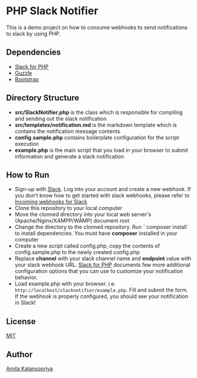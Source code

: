 # PHP Slack Notifier

This is a demo project on how to consume webhooks to send notifications to slack by using PHP.

## Dependencies
- [Slack for PHP](https://github.com/maknz/slack)
- [Guzzle](https://github.com/guzzle/guzzle)
- [Bootstrap](https://getbootstrap.com/)

## Directory Structure

- **src/SlackNotifier.php** is the class which is responsible for compiling and sending out the slack notification
- **src/templates/notification.md** is the markdown template which is contains the notification message contents
- **config.sample.php** contains boilerplate configuration for the script execution
- **example.php** is the main script that you load in your browser to submit information and generate a slack notification

## How to Run
- Sign-up with [Slack](https://slack.com). Log into your account and create a new webhook. If you don't know how to get started with slack webhooks, please refer to [Incoming webhooks for Slack](https://slack.com/intl/en-lk/help/articles/115005265063-Incoming-webhooks-for-Slack)
- Clone this repository to your local computer
- Move the clonned directory into your local web server's (Apache/Nginx/XAMPP/WAMP) document root 
- Change the directory to the clonned repository. Run ``composer install` to install dependencies. You must have **composer** installed in your computer
- Create a new script called config.php, copy the contents of config.sample.php to the newly created config.php
- Replace **channel** with your slack channel name and **endpoint** value with your slack webhook URL. [Slack for PHP](https://github.com/maknz/slack) documents few more additional configuration options that you can use to customize your notification behavior.
- Load example.php with your browser. i.e. `http://localhost/slacknotifier/example.php`. Fill and submit the form. If the webhook is properly configured, you should see your notification in Slack!

## License

[MIT](./LICENSE)

## Author

[Amila Kalansooriya](https://www.linkedin.com/in/amilakalansooriya/)
